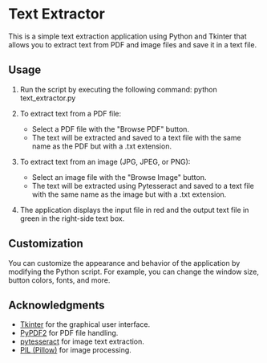 # Text Extractor

This is a simple text extraction application using Python and Tkinter that allows you to extract text from PDF and image files and save it in a text file.

## Usage

1. Run the script by executing the following command: python text_extractor.py

2. To extract text from a PDF file:
   - Select a PDF file with the "Browse PDF" button.
   - The text will be extracted and saved to a text file with the same name as the PDF but with a .txt extension.

3. To extract text from an image (JPG, JPEG, or PNG):
   - Select an image file with the "Browse Image" button.
   - The text will be extracted using Pytesseract and saved to a text file with the same name as the image but with a .txt extension.

4. The application displays the input file in red and the output text file in green in the right-side text box.

## Customization

You can customize the appearance and behavior of the application by modifying the Python script. For example, you can change the window size, button colors, fonts, and more.

## Acknowledgments

- [Tkinter](https://docs.python.org/3/library/tkinter.html) for the graphical user interface.
- [PyPDF2](https://pythonhosted.org/PyPDF2/) for PDF file handling.
- [pytesseract](https://pypi.org/project/pytesseract/) for image text extraction.
- [PIL (Pillow)](https://python-pillow.org/) for image processing.
